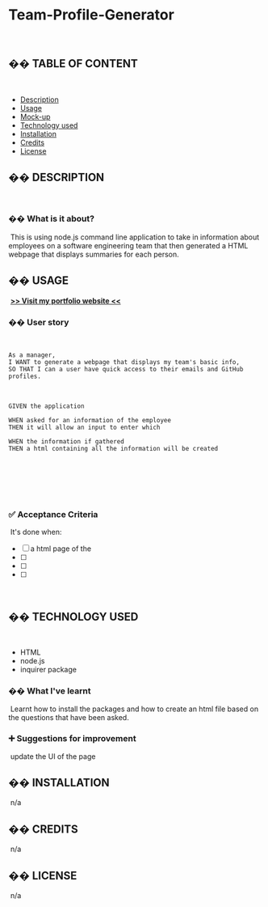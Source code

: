 # Team-Profile-Generator
​
## �� TABLE OF CONTENT
​
- [Description](#-description)
- [Usage](#-usage)
- [Mock-up](#-mock-up)
- [Technology used](#-technology-used)
- [Installation](#-installation)
- [Credits](#-credits)
- [License](#-license)
​
## �� DESCRIPTION
​
### �� What is it about?
​
This is using node.js command line application to take in information about employees on a software engineering team that then generated a HTML webpage that displays summaries for each person. 
​
## �� USAGE
​
[**>> Visit my portfolio website <<**](https://github.com/khans0/)
​
### �� User story
​
```
As a manager,
I WANT to generate a webpage that displays my team's basic info,
SO THAT I can a user have quick access to their emails and GitHub profiles.
```
​
​
```
GIVEN the application
​
WHEN asked for an information of the employee
THEN it will allow an input to enter which
​
WHEN the information if gathered 
THEN a html containing all the information will be created
​
​
```
​

​
### ✅ Acceptance Criteria
​
It's done when:
​
- [ ] a html page of the 
- [ ]
- [ ]
- [ ]

​
​
## �� TECHNOLOGY USED
​
- HTML
- node.js
- inquirer package
​
### �� What I've learnt
​
Learnt how to install the packages and how to create an html file based on the questions that have been asked.
​
### ➕ Suggestions for improvement
​
update the UI of the page
​
## �� INSTALLATION
​
n/a
​
## �� CREDITS
​
n/a
​
## �� LICENSE
​
n/a
 